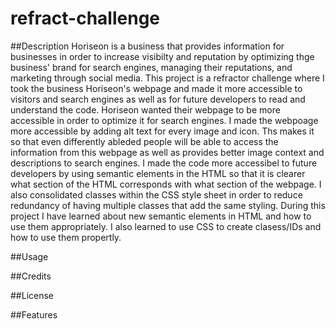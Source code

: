 # refract-challenge

##Description
Horiseon is a business that provides information for businesses in order to increase visibilty and reputation by optimizing thge business' brand for search engines, managing their reputations, and marketing through social media. This project is a refractor challenge where I took the business Horiseon's webpage and made it more accessible to visitors and search engines as well as for future developers to read and understand the code. Horiseon wanted their webpage to be more accessible in order to optimize it for search engines. I made the webpoage more accessible by adding alt text for every image and icon. Ths makes it so that even differently ableded people will be able to access the information from this webpage as well as provides better image context and descriptions to search engines. I made the code more accessibel to future developers by using semantic elements in the HTML so that it is clearer what section of the HTML corresponds with what section of the webpage. I also consolidated classes within the CSS style sheet in order to reduce redundancy of having multiple classes that add the same styling. During this project I have learned about new semantic elements in HTML and how to use them appropriately. I also learned to use CSS to create clasess/IDs and how to use them propertly.

##Usage

##Credits

##License

##Features
